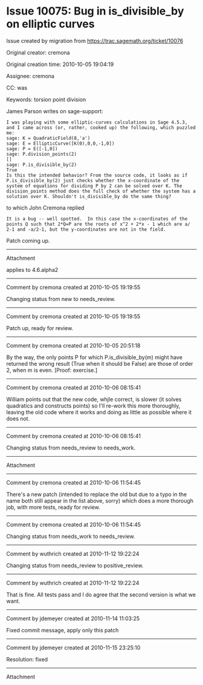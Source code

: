 # Issue 10075: Bug in is_divisible_by on elliptic curves

Issue created by migration from https://trac.sagemath.org/ticket/10076

Original creator: cremona

Original creation time: 2010-10-05 19:04:19

Assignee: cremona

CC:  was

Keywords: torsion point division

James Parson writes on sage-support:

```
I was playing with some elliptic-curves calculations in Sage 4.5.3, 
and I came across (or, rather, cooked up) the following, which puzzled 
me: 
sage: K = QuadraticField(8,'a') 
sage: E = EllipticCurve([K(0),0,0,-1,0]) 
sage: P = E([-1,0]) 
sage: P.division_points(2) 
[] 
sage: P.is_divisible_by(2) 
True 
Is this the intended behavior? From the source code, it looks as if 
P.is_divisible_by(2) just checks whether the x-coordinate of the 
system of equations for dividing P by 2 can be solved over K. The 
division_points method does the full check of whether the system has a 
solution over K. Shouldn't is_divisible_by do the same thing? 
```

to which John Cremona replied 

```
It is a bug -- well spotted.  In this case the x-coordinates of the 
points Q such that 2*Q=P are the roots of x^2 + 2*x - 1 which are a/ 
2-1 and -a/2-1, but the y-coordinates are not in the field. 
```


Patch coming up.


---

Attachment

applies to 4.6.alpha2


---

Comment by cremona created at 2010-10-05 19:19:55

Changing status from new to needs_review.


---

Comment by cremona created at 2010-10-05 19:19:55

Patch up, ready for review.


---

Comment by cremona created at 2010-10-05 20:51:18

By the way, the only points P for which P.is_divisible_by(m) might have returned the wrong result (True when it should be False) are those of order 2, when m is even.  [Proof: exercise.]


---

Comment by cremona created at 2010-10-06 08:15:41

William points out that the new code, whjle correct, is slower (it solves quadratics and constructs points) so I'll re-work this more thoroughly, leaving the old code where it works and doing as little as possible where it does not.


---

Comment by cremona created at 2010-10-06 08:15:41

Changing status from needs_review to needs_work.


---

Attachment


---

Comment by cremona created at 2010-10-06 11:54:45

There's a new patch (intended to replace the old but due to a typo in the name both still appear in the list above, sorry) which does a more thorough job, with more tests, ready for review.


---

Comment by cremona created at 2010-10-06 11:54:45

Changing status from needs_work to needs_review.


---

Comment by wuthrich created at 2010-11-12 19:22:24

Changing status from needs_review to positive_review.


---

Comment by wuthrich created at 2010-11-12 19:22:24

That is fine. All tests pass and I do agree that the second version is what we want.


---

Comment by jdemeyer created at 2010-11-14 11:03:25

Fixed commit message, apply only this patch


---

Comment by jdemeyer created at 2010-11-15 23:25:10

Resolution: fixed


---

Attachment
